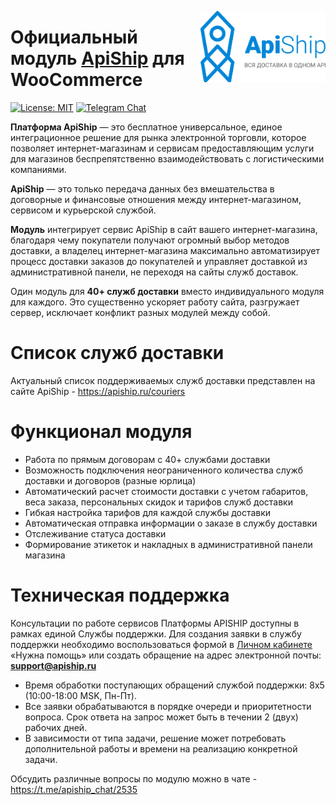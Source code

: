 <a href="https://apiship.ru/"><img align="right" width="200" src="logo_gorizont.svg"></a>

# Официальный модуль [ApiShip](https://apiship.ru) для WooCommerce

[![License: MIT](https://img.shields.io/badge/License-MIT-yellow.svg)](https://opensource.org/licenses/MIT)
[![Telegram Chat](https://img.shields.io/badge/telegram-chat-blue.svg?logo=telegram)](https://t.me/apiship_chat/2535)


**Платформа ApiShip** — это бесплатное универсальное, единое интеграционное решение для рынка электронной торговли, которое позволяет интернет-магазинам и сервисам предоставляющим услуги для магазинов беспрепятственно взаимодействовать с логистическими компаниями.

**ApiShip** — это только передача данных без вмешательства в договорные и финансовые отношения между интернет-магазином, сервисом и курьерской службой.

**Модуль** интегрирует сервис ApiShip в сайт вашего интернет-магазина, благодаря чему покупатели получают огромный выбор методов доставки, а владелец интернет-магазина максимально автоматизирует процесс доставки заказов до покупателей и управляет доставкой из административной панели, не переходя на сайты служб доставок.

Один модуль для **40+ служб доставки** вместо индивидуального модуля для каждого. Это существенно ускоряет работу сайта, разгружает сервер, исключает конфликт разных модулей между собой.

# Список служб доставки

Актуальный список поддерживаемых служб доставки представлен на сайте ApiShip - https://apiship.ru/couriers

# Функционал модуля

* Работа по прямым договорам с 40+ службами доставки
* Возможность подключения неограниченного количества служб доставки и договоров (разные юрлица)
* Автоматический расчет стоимости доставки с учетом габаритов, веса заказа, персональных скидок и тарифов служб доставки
* Гибкая настройка тарифов для каждой службы доставки
* Автоматическая отправка информации о заказе в службу доставки
* Отслеживание статуса доставки
* Формирование этикеток и накладных в административной панели магазина

# Техническая поддержка

Консультации по работе сервисов Платформы APISHIP доступны в рамках единой Службы поддержки. Для создания заявки в службу поддержки необходимо воспользоваться формой в [Личном кабинете](https://a.apiship.ru/#/dashboard) «Нужна помощь» или создать обращение на адрес электронной почты: **support@apiship.ru**

* Время обработки поступающих обращений службой поддержки: 8x5 (10:00-18:00 MSK, Пн-Пт).
* Все заявки обрабатываются в порядке очереди и приоритетности вопроса. Срок ответа на запрос может быть в течении 2 (двух) рабочих дней.
* В зависимости от типа задачи, решение может потребовать дополнительной работы и времени на реализацию конкретной задачи.

Обсудить различные вопросы по модулю можно в чате - https://t.me/apiship_chat/2535

